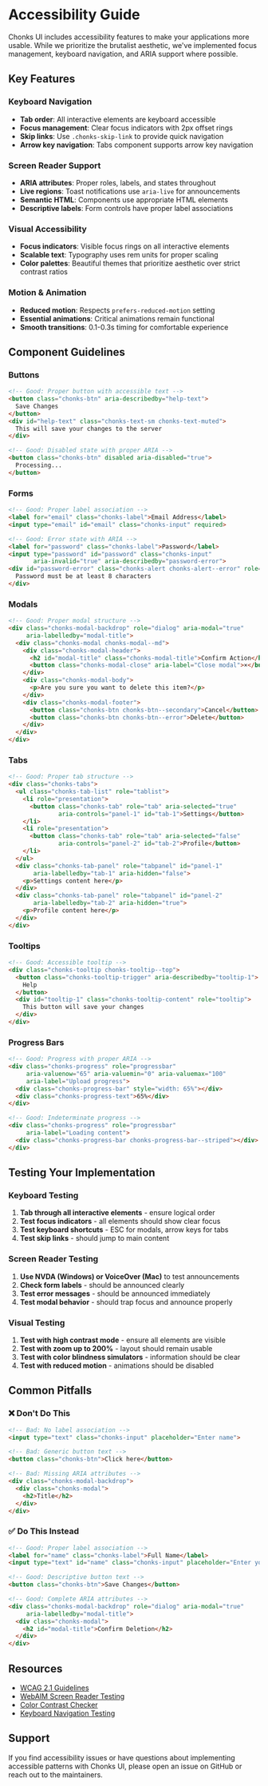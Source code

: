 # Accessibility Guide

Chonks UI includes accessibility features to make your applications more usable. While we prioritize the brutalist aesthetic, we've implemented focus management, keyboard navigation, and ARIA support where possible.

## Key Features

### Keyboard Navigation
- **Tab order**: All interactive elements are keyboard accessible
- **Focus management**: Clear focus indicators with 2px offset rings
- **Skip links**: Use `.chonks-skip-link` to provide quick navigation
- **Arrow key navigation**: Tabs component supports arrow key navigation

### Screen Reader Support
- **ARIA attributes**: Proper roles, labels, and states throughout
- **Live regions**: Toast notifications use `aria-live` for announcements
- **Semantic HTML**: Components use appropriate HTML elements
- **Descriptive labels**: Form controls have proper label associations

### Visual Accessibility
- **Focus indicators**: Visible focus rings on all interactive elements
- **Scalable text**: Typography uses rem units for proper scaling
- **Color palettes**: Beautiful themes that prioritize aesthetic over strict contrast ratios

### Motion & Animation
- **Reduced motion**: Respects `prefers-reduced-motion` setting
- **Essential animations**: Critical animations remain functional
- **Smooth transitions**: 0.1-0.3s timing for comfortable experience

## Component Guidelines

### Buttons
```html
<!-- Good: Proper button with accessible text -->
<button class="chonks-btn" aria-describedby="help-text">
  Save Changes
</button>
<div id="help-text" class="chonks-text-sm chonks-text-muted">
  This will save your changes to the server
</div>

<!-- Good: Disabled state with proper ARIA -->
<button class="chonks-btn" disabled aria-disabled="true">
  Processing...
</button>
```

### Forms
```html
<!-- Good: Proper label association -->
<label for="email" class="chonks-label">Email Address</label>
<input type="email" id="email" class="chonks-input" required>

<!-- Good: Error state with ARIA -->
<label for="password" class="chonks-label">Password</label>
<input type="password" id="password" class="chonks-input" 
       aria-invalid="true" aria-describedby="password-error">
<div id="password-error" class="chonks-alert chonks-alert--error" role="alert">
  Password must be at least 8 characters
</div>
```

### Modals
```html
<!-- Good: Proper modal structure -->
<div class="chonks-modal-backdrop" role="dialog" aria-modal="true" 
     aria-labelledby="modal-title">
  <div class="chonks-modal chonks-modal--md">
    <div class="chonks-modal-header">
      <h2 id="modal-title" class="chonks-modal-title">Confirm Action</h2>
      <button class="chonks-modal-close" aria-label="Close modal">×</button>
    </div>
    <div class="chonks-modal-body">
      <p>Are you sure you want to delete this item?</p>
    </div>
    <div class="chonks-modal-footer">
      <button class="chonks-btn chonks-btn--secondary">Cancel</button>
      <button class="chonks-btn chonks-btn--error">Delete</button>
    </div>
  </div>
</div>
```

### Tabs
```html
<!-- Good: Proper tab structure -->
<div class="chonks-tabs">
  <ul class="chonks-tab-list" role="tablist">
    <li role="presentation">
      <button class="chonks-tab" role="tab" aria-selected="true" 
              aria-controls="panel-1" id="tab-1">Settings</button>
    </li>
    <li role="presentation">
      <button class="chonks-tab" role="tab" aria-selected="false" 
              aria-controls="panel-2" id="tab-2">Profile</button>
    </li>
  </ul>
  <div class="chonks-tab-panel" role="tabpanel" id="panel-1" 
       aria-labelledby="tab-1" aria-hidden="false">
    <p>Settings content here</p>
  </div>
  <div class="chonks-tab-panel" role="tabpanel" id="panel-2" 
       aria-labelledby="tab-2" aria-hidden="true">
    <p>Profile content here</p>
  </div>
</div>
```

### Tooltips
```html
<!-- Good: Accessible tooltip -->
<div class="chonks-tooltip chonks-tooltip--top">
  <button class="chonks-tooltip-trigger" aria-describedby="tooltip-1">
    Help
  </button>
  <div id="tooltip-1" class="chonks-tooltip-content" role="tooltip">
    This button will save your changes
  </div>
</div>
```

### Progress Bars
```html
<!-- Good: Progress with proper ARIA -->
<div class="chonks-progress" role="progressbar" 
     aria-valuenow="65" aria-valuemin="0" aria-valuemax="100" 
     aria-label="Upload progress">
  <div class="chonks-progress-bar" style="width: 65%"></div>
  <div class="chonks-progress-text">65%</div>
</div>

<!-- Good: Indeterminate progress -->
<div class="chonks-progress" role="progressbar" 
     aria-label="Loading content">
  <div class="chonks-progress-bar chonks-progress-bar--striped"></div>
</div>
```

## Testing Your Implementation

### Keyboard Testing
1. **Tab through all interactive elements** - ensure logical order
2. **Test focus indicators** - all elements should show clear focus
3. **Test keyboard shortcuts** - ESC for modals, arrow keys for tabs
4. **Test skip links** - should jump to main content

### Screen Reader Testing
1. **Use NVDA (Windows) or VoiceOver (Mac)** to test announcements
2. **Check form labels** - should be announced clearly
3. **Test error messages** - should be announced immediately
4. **Test modal behavior** - should trap focus and announce properly

### Visual Testing
1. **Test with high contrast mode** - ensure all elements are visible
2. **Test with zoom up to 200%** - layout should remain usable
3. **Test with color blindness simulators** - information should be clear
4. **Test with reduced motion** - animations should be disabled

## Common Pitfalls

### ❌ Don't Do This
```html
<!-- Bad: No label association -->
<input type="text" class="chonks-input" placeholder="Enter name">

<!-- Bad: Generic button text -->
<button class="chonks-btn">Click here</button>

<!-- Bad: Missing ARIA attributes -->
<div class="chonks-modal-backdrop">
  <div class="chonks-modal">
    <h2>Title</h2>
  </div>
</div>
```

### ✅ Do This Instead
```html
<!-- Good: Proper label association -->
<label for="name" class="chonks-label">Full Name</label>
<input type="text" id="name" class="chonks-input" placeholder="Enter your full name">

<!-- Good: Descriptive button text -->
<button class="chonks-btn">Save Changes</button>

<!-- Good: Complete ARIA attributes -->
<div class="chonks-modal-backdrop" role="dialog" aria-modal="true" 
     aria-labelledby="modal-title">
  <div class="chonks-modal">
    <h2 id="modal-title">Confirm Deletion</h2>
  </div>
</div>
```

## Resources

- [WCAG 2.1 Guidelines](https://www.w3.org/WAI/WCAG21/quickref/)
- [WebAIM Screen Reader Testing](https://webaim.org/articles/screenreader_testing/)
- [Color Contrast Checker](https://webaim.org/resources/contrastchecker/)
- [Keyboard Navigation Testing](https://webaim.org/techniques/keyboard/)

## Support

If you find accessibility issues or have questions about implementing accessible patterns with Chonks UI, please open an issue on GitHub or reach out to the maintainers.
